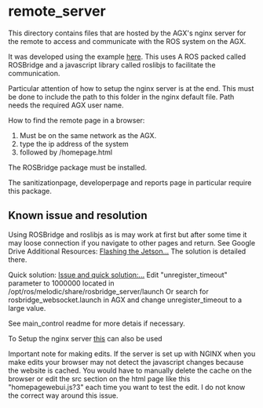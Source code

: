 # remote_server
This directory contains files that are hosted by the AGX's nginx server for the remote to access and communicate with the ROS system on the AGX.

It was developed using the example [here](https://medium.com/husarion-blog/bootstrap-4-ros-creating-a-web-ui-for-your-robot-9a77a8e373f9). This uses A ROS packed called ROSBridge and a javascript library called roslibjs to facilitate the communication.

Particular attention of how to setup the nginx server is at the end. This must be done to include the path to this folder in the nginx default file. Path needs the required AGX user name.

How to find the remote page in a browser:
1. Must be on the same network as the AGX.
2. type the ip address of the system
3. followed by /homepage.html

The ROSBridge package must be installed.

The sanitizationpage, developerpage and reports page in particular require this package.


## Known issue and resolution

Using ROSBridge and roslibjs as is may work at first but after some time it may loose connection if you navigate to other pages and return. 
See Google Drive Additional Resources: [Flashing the Jetson...](https://docs.google.com/document/d/1WZLdgXxbXff8g58E_jaLMqHgyO9Tv8HMU45z1B0EHVc/edit)
The solution is detailed there.

Quick solution: [Issue and quick solution:...](https://github.com/RobotWebTools/rosbridge_suite/issues/298#issuecomment-842357768)
Edit "unregister_timeout" parameter to 1000000 located in /opt/ros/melodic/share/rosbridge_server/launch
Or search for rosbridge_websocket.launch in AGX and change unregister_timeout to a large value. 
 

See main_control readme for more detais if necessary. 

To Setup the nginx server [this](https://ubuntu.com/tutorials/install-and-configure-nginx#1-overview) can also be used 

Important note for making edits. If the server is set up with NGINX when you make edits your browser may not detect the javascript changes because the website is cached. You would have to manually delete the cache on the browser or edit the src section on the html page like this "homepagewebui.js?3" each time you want to test the edit. I do not know the correct way around this issue.     
    

